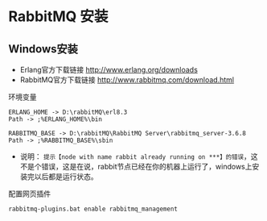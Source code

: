 # RabbitMQ 安装

## Windows安装


- Erlang官方下载链接 http://www.erlang.org/downloads
- RabbitMQ官方下载链接 http://www.rabbitmq.com/download.html

环境变量  

```
ERLANG_HOME -> D:\rabbitMQ\erl8.3  
Path -> ;%ERLANG_HOME%\bin

RABBITMQ_BASE -> D:\rabbitMQ\RabbitMQ Server\rabbitmq_server-3.6.8
Path -> ;%RABBITMQ_BASE%\sbin

```
- 说明： `提示【node with name rabbit already running on ***】的错误`，这不是个错误，这是在说，rabbit节点已经在你的机器上运行了，windows上安装完以后都是运行状态。

配置网页插件
```
rabbitmq-plugins.bat enable rabbitmq_management
```
